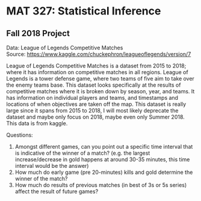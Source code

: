 # MAT 327: Statistical Inference
## Fall 2018 Project
 
Data: League of Legends Competitive Matches <br />
Source: https://www.kaggle.com/chuckephron/leagueoflegends/version/7 <br />

League of Legends Competitive Matches is a dataset from 2015 to 2018; where it has information on competitive matches in all regions. League of Legends is a tower defense game, where two teams of five aim to take over the enemy teams base. This dataset looks specifically at the results of competitive matches where it is broken down by season, year, and teams. It has information on individual players and teams, and timestamps and locations of when objectives are taken off the map. This dataset is really large since it spans from 2015 to 2018, I will most likely deprecate the dataset and maybe only focus on 2018, maybe even only Summer 2018. This data is from kaggle.

Questions:
1. Amongst different games, can you point out a specific time interval that is indicative of the winner of a match?
   (e.g. the largest increase/decrease in gold happens at around 30-35 minutes, this time interval would be the answer)
2. How much do early game (pre 20-minutes) kills and gold determine the winner of the match?
3. How much do results of previous matches (in best of 3s or 5s series) affect the result of future games?

